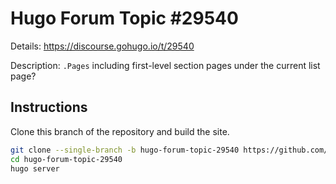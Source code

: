 # Hugo Forum Topic #29540

Details: <https://discourse.gohugo.io/t/29540>

Description: `.Pages` including first-level section pages under the current list page?

## Instructions

Clone this branch of the repository and build the site.

```bash
git clone --single-branch -b hugo-forum-topic-29540 https://github.com/jmooring/hugo-testing hugo-forum-topic-29540
cd hugo-forum-topic-29540
hugo server
```
